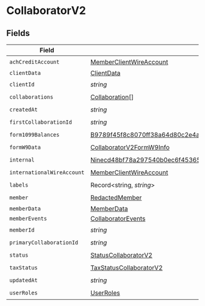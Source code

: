# CollaboratorV2


## Fields

| Field                                                                                                                                                             | Type                                                                                                                                                              | Required                                                                                                                                                          | Description                                                                                                                                                       |
| ----------------------------------------------------------------------------------------------------------------------------------------------------------------- | ----------------------------------------------------------------------------------------------------------------------------------------------------------------- | ----------------------------------------------------------------------------------------------------------------------------------------------------------------- | ----------------------------------------------------------------------------------------------------------------------------------------------------------------- |
| `achCreditAccount`                                                                                                                                                | [MemberClientWireAccount](../../models/shared/memberclientwireaccount.md)                                                                                         | :heavy_check_mark:                                                                                                                                                | N/A                                                                                                                                                               |
| `clientData`                                                                                                                                                      | [ClientData](../../models/shared/clientdata.md)                                                                                                                   | :heavy_minus_sign:                                                                                                                                                | N/A                                                                                                                                                               |
| `clientId`                                                                                                                                                        | *string*                                                                                                                                                          | :heavy_check_mark:                                                                                                                                                | N/A                                                                                                                                                               |
| `collaborations`                                                                                                                                                  | [Collaboration](../../models/shared/collaboration.md)[]                                                                                                           | :heavy_check_mark:                                                                                                                                                | N/A                                                                                                                                                               |
| `createdAt`                                                                                                                                                       | *string*                                                                                                                                                          | :heavy_check_mark:                                                                                                                                                | N/A                                                                                                                                                               |
| `firstCollaborationId`                                                                                                                                            | *string*                                                                                                                                                          | :heavy_check_mark:                                                                                                                                                | N/A                                                                                                                                                               |
| `form1099Balances`                                                                                                                                                | [B9789f45f8c8070ff38a64d80c2e4a8732ddaf329e46546474400d26f84c0f1c](../../models/shared/b9789f45f8c8070ff38a64d80c2e4a8732ddaf329e46546474400d26f84c0f1c.md)       | :heavy_check_mark:                                                                                                                                                | N/A                                                                                                                                                               |
| `formW9Data`                                                                                                                                                      | [CollaboratorV2FormW9Info](../../models/shared/collaboratorv2formw9info.md)                                                                                       | :heavy_check_mark:                                                                                                                                                | N/A                                                                                                                                                               |
| `internal`                                                                                                                                                        | [Ninecd48bf78a297540b0ec6f45365beb8d6ce0ee88e6d244115ad226e6701011a3](../../models/shared/ninecd48bf78a297540b0ec6f45365beb8d6ce0ee88e6d244115ad226e6701011a3.md) | :heavy_check_mark:                                                                                                                                                | N/A                                                                                                                                                               |
| `internationalWireAccount`                                                                                                                                        | [MemberClientWireAccount](../../models/shared/memberclientwireaccount.md)                                                                                         | :heavy_check_mark:                                                                                                                                                | N/A                                                                                                                                                               |
| `labels`                                                                                                                                                          | Record<string, *string*>                                                                                                                                          | :heavy_check_mark:                                                                                                                                                | N/A                                                                                                                                                               |
| `member`                                                                                                                                                          | [RedactedMember](../../models/shared/redactedmember.md)                                                                                                           | :heavy_check_mark:                                                                                                                                                | N/A                                                                                                                                                               |
| `memberData`                                                                                                                                                      | [MemberData](../../models/shared/memberdata.md)                                                                                                                   | :heavy_minus_sign:                                                                                                                                                | N/A                                                                                                                                                               |
| `memberEvents`                                                                                                                                                    | [CollaboratorEvents](../../models/shared/collaboratorevents.md)                                                                                                   | :heavy_minus_sign:                                                                                                                                                | N/A                                                                                                                                                               |
| `memberId`                                                                                                                                                        | *string*                                                                                                                                                          | :heavy_check_mark:                                                                                                                                                | N/A                                                                                                                                                               |
| `primaryCollaborationId`                                                                                                                                          | *string*                                                                                                                                                          | :heavy_check_mark:                                                                                                                                                | N/A                                                                                                                                                               |
| `status`                                                                                                                                                          | [StatusCollaboratorV2](../../models/shared/statuscollaboratorv2.md)                                                                                               | :heavy_check_mark:                                                                                                                                                | N/A                                                                                                                                                               |
| `taxStatus`                                                                                                                                                       | [TaxStatusCollaboratorV2](../../models/shared/taxstatuscollaboratorv2.md)                                                                                         | :heavy_check_mark:                                                                                                                                                | N/A                                                                                                                                                               |
| `updatedAt`                                                                                                                                                       | *string*                                                                                                                                                          | :heavy_check_mark:                                                                                                                                                | N/A                                                                                                                                                               |
| `userRoles`                                                                                                                                                       | [UserRoles](../../models/shared/userroles.md)                                                                                                                     | :heavy_check_mark:                                                                                                                                                | N/A                                                                                                                                                               |